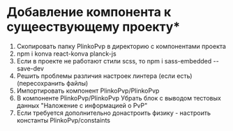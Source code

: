 # Добавление компонента к сущеествующему проекту\*

1. Скопировать папку PlinkoPvp в директорию с компонентами проекта
2. npm i konva react-konva planck-js
3. Если в проекте не работают стили scss, то npm i sass-embedded --save-dev
4. Решить проблемы различия настроек линтера (если есть) (пересохранить файлы)
5. Импортировать компонент PlinkoPvp/PlinkoPvp
6. В компоненте PlinkoPvp/PlinkoPvp Убрать блок с выводом тестовых данных "Наложение с информацией о PvP"
7. Если требуется дополнительно донастроить физику - настроить константы PlinkoPvp/constaints
